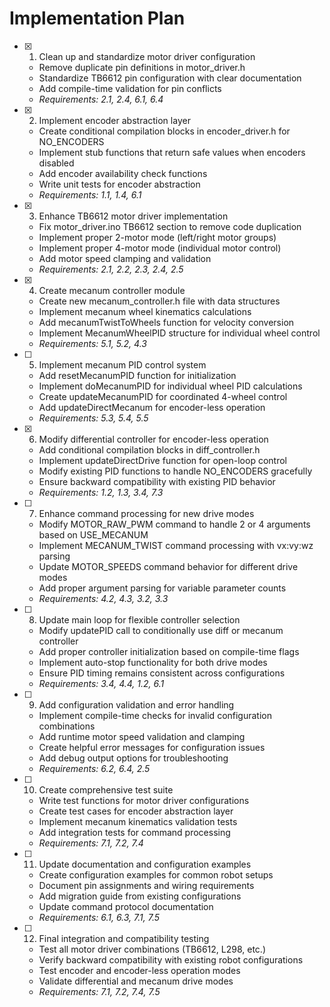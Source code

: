 # Implementation Plan

- [x] 1. Clean up and standardize motor driver configuration
  - Remove duplicate pin definitions in motor_driver.h
  - Standardize TB6612 pin configuration with clear documentation
  - Add compile-time validation for pin conflicts
  - _Requirements: 2.1, 2.4, 6.1, 6.4_

- [x] 2. Implement encoder abstraction layer
  - Create conditional compilation blocks in encoder_driver.h for NO_ENCODERS
  - Implement stub functions that return safe values when encoders disabled
  - Add encoder availability check functions
  - Write unit tests for encoder abstraction
  - _Requirements: 1.1, 1.4, 6.1_

- [x] 3. Enhance TB6612 motor driver implementation
  - Fix motor_driver.ino TB6612 section to remove code duplication
  - Implement proper 2-motor mode (left/right motor groups)
  - Implement proper 4-motor mode (individual motor control)
  - Add motor speed clamping and validation
  - _Requirements: 2.1, 2.2, 2.3, 2.4, 2.5_

- [x] 4. Create mecanum controller module
  - Create new mecanum_controller.h file with data structures
  - Implement mecanum wheel kinematics calculations
  - Add mecanumTwistToWheels function for velocity conversion
  - Implement MecanumWheelPID structure for individual wheel control
  - _Requirements: 5.1, 5.2, 4.3_

- [ ] 5. Implement mecanum PID control system
  - Add resetMecanumPID function for initialization
  - Implement doMecanumPID for individual wheel PID calculations
  - Create updateMecanumPID for coordinated 4-wheel control
  - Add updateDirectMecanum for encoder-less operation
  - _Requirements: 5.3, 5.4, 5.5_

- [x] 6. Modify differential controller for encoder-less operation
  - Add conditional compilation blocks in diff_controller.h
  - Implement updateDirectDrive function for open-loop control
  - Modify existing PID functions to handle NO_ENCODERS gracefully
  - Ensure backward compatibility with existing PID behavior
  - _Requirements: 1.2, 1.3, 3.4, 7.3_

- [ ] 7. Enhance command processing for new drive modes
  - Modify MOTOR_RAW_PWM command to handle 2 or 4 arguments based on USE_MECANUM
  - Implement MECANUM_TWIST command processing with vx:vy:wz parsing
  - Update MOTOR_SPEEDS command behavior for different drive modes
  - Add proper argument parsing for variable parameter counts
  - _Requirements: 4.2, 4.3, 3.2, 3.3_

- [ ] 8. Update main loop for flexible controller selection
  - Modify updatePID call to conditionally use diff or mecanum controller
  - Add proper controller initialization based on compile-time flags
  - Implement auto-stop functionality for both drive modes
  - Ensure PID timing remains consistent across configurations
  - _Requirements: 3.4, 4.4, 1.2, 6.1_

- [ ] 9. Add configuration validation and error handling
  - Implement compile-time checks for invalid configuration combinations
  - Add runtime motor speed validation and clamping
  - Create helpful error messages for configuration issues
  - Add debug output options for troubleshooting
  - _Requirements: 6.2, 6.4, 2.5_

- [ ] 10. Create comprehensive test suite
  - Write test functions for motor driver configurations
  - Create test cases for encoder abstraction layer
  - Implement mecanum kinematics validation tests
  - Add integration tests for command processing
  - _Requirements: 7.1, 7.2, 7.4_

- [ ] 11. Update documentation and configuration examples
  - Create configuration examples for common robot setups
  - Document pin assignments and wiring requirements
  - Add migration guide from existing configurations
  - Update command protocol documentation
  - _Requirements: 6.1, 6.3, 7.1, 7.5_

- [ ] 12. Final integration and compatibility testing
  - Test all motor driver combinations (TB6612, L298, etc.)
  - Verify backward compatibility with existing robot configurations
  - Test encoder and encoder-less operation modes
  - Validate differential and mecanum drive modes
  - _Requirements: 7.1, 7.2, 7.4, 7.5_